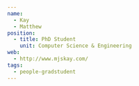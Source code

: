 ```yaml
---
name:
  - Kay
  - Matthew
position:
  - title: PhD Student
    unit: Computer Science & Engineering    
web: 
  - http://www.mjskay.com/
tags:
  - people-gradstudent
---
```


